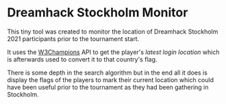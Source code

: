 # Dreamhack Stockholm Monitor
This tiny tool was created to monitor the location of Dreamhack Stockholm 2021 participants prior to the tournament start.  

It uses the [W3Champions](https://w3champions.com/) API to get the player's *latest login location* which is afterwards used to convert it to that country's flag.  

There is some depth in the search algorithm but in the end all it does is display the flags of the players to mark their current location which could have been useful prior to the tournament as they had been gathering in Stockholm.